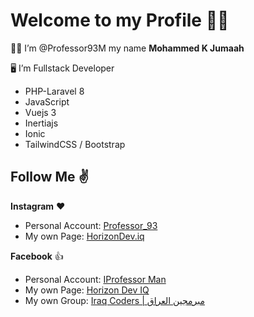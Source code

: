 # Welcome to my Profile 🙋‍♂️

👨‍💼 I’m @Professor93M my name **Mohammed K Jumaah**

🖥️ I’m Fullstack Developer

- PHP-Laravel 8 
- JavaScript
- Vuejs 3
- Inertiajs
- Ionic
- TailwindCSS / Bootstrap

## Follow Me ✌️
**Instagram** ❤️
- Personal Account: [Professor_93](https://instagram.com/professor_93)
- My own Page: [HorizonDev.iq](https://instagram.com/horizondev.iq)

**Facebook** 👍
- Personal Account: [IProfessor Man](https://www.facebook.com/iprofessor.man)
- My own Page: [Horizon Dev IQ](https://www.facebook.com/Horizon.Dev.IQ)
- My own Group: [Iraq Coders | مبرمجين العراق](https://www.facebook.com/groups/230124832431901)
